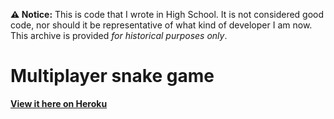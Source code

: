 **⚠️ Notice:** This is code that I wrote in High School. It is not considered good code, nor should it be representative of what kind of developer I am now. This archive is provided _for historical purposes only_.

# Multiplayer snake game

**[View it here on Heroku](https://msnake.herokuapp.com/)**
